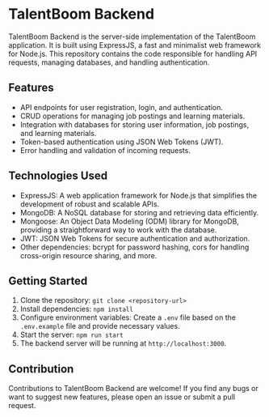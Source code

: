 # TalentBoom Backend

TalentBoom Backend is the server-side implementation of the TalentBoom application. It is built using ExpressJS, a fast and minimalist web framework for Node.js. This repository contains the code responsible for handling API requests, managing databases, and handling authentication.

## Features

- API endpoints for user registration, login, and authentication.
- CRUD operations for managing job postings and learning materials.
- Integration with databases for storing user information, job postings, and learning materials.
- Token-based authentication using JSON Web Tokens (JWT).
- Error handling and validation of incoming requests.

## Technologies Used

- ExpressJS: A web application framework for Node.js that simplifies the development of robust and scalable APIs.
- MongoDB: A NoSQL database for storing and retrieving data efficiently.
- Mongoose: An Object Data Modeling (ODM) library for MongoDB, providing a straightforward way to work with the database.
- JWT: JSON Web Tokens for secure authentication and authorization.
- Other dependencies: bcrypt for password hashing, cors for handling cross-origin resource sharing, and more.

## Getting Started

1. Clone the repository: `git clone <repository-url>`
2. Install dependencies: `npm install`
3. Configure environment variables: Create a `.env` file based on the `.env.example` file and provide necessary values.
4. Start the server: `npm run start`
5. The backend server will be running at `http://localhost:3000`.

## Contribution

Contributions to TalentBoom Backend are welcome! If you find any bugs or want to suggest new features, please open an issue or submit a pull request. 


